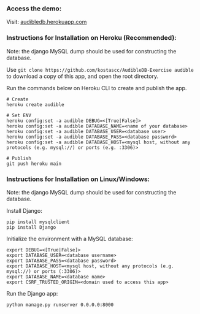 ### Access the demo:
Visit: [audibledb.herokuapp.com](https://audibledb.herokuapp.com/)

### Instructions for Installation on Heroku (Recommended):
Note: the django MySQL dump should be used for constructing the database.

Use `git clone https://github.com/kostascc/AudibleDB-Exercise audible` to download a copy of this app, and open the root directory.

Run the commands below on Heroku CLI to create and publish the app.
```
# Create
heroku create audible

# Set ENV
heroku config:set -a audible DEBUG=<[True|False]>
heroku config:set -a audible DATABASE_NAME=<name of your database>
heroku config:set -a audible DATABASE_USER=<database user>
heroku config:set -a audible DATABASE_PASS=<database password>
heroku config:set -a audible DATABASE_HOST=<mysql host, without any protocols (e.g. mysql://) or ports (e.g. :3306)>

# Publish
git push heroku main
```

### Instructions for Installation on Linux/Windows:
Note: the django MySQL dump should be used for constructing the database.

Install Django:
```
pip install mysqlclient
pip install Django
```

Initialize the environment with a MySQL database:
```
export DEBUG=<[True|False]>
export DATABASE_USER=<database username>
export DATABASE_PASS=<database password>
export DATABASE_HOST=<mysql host, without any protocols (e.g. mysql://) or ports (:3306)>
export DATABASE_NAME=<database name>
export CSRF_TRUSTED_ORIGIN=<domain used to access this app>
```

Run the Django app:
```
python manage.py runserver 0.0.0.0:8000
```

